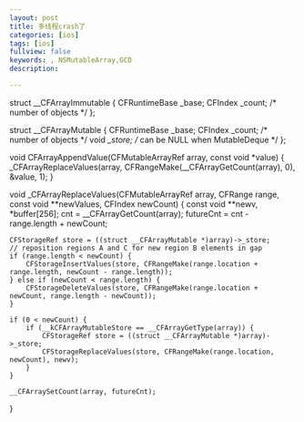 ```yaml
---
layout: post
title: 多线程crash了
categories: [ios]
tags: [ios]
fullview: false
keywords: , NSMutableArray,GCD
description: 

---
```


struct __CFArrayImmutable {
    CFRuntimeBase _base;
    CFIndex _count;	/* number of objects */
};

struct __CFArrayMutable {
    CFRuntimeBase _base;
    CFIndex _count;	/* number of objects */
    void *_store;	/* can be NULL when MutableDeque */
};

void CFArrayAppendValue(CFMutableArrayRef array, const void *value) {
    _CFArrayReplaceValues(array, CFRangeMake(__CFArrayGetCount(array), 0), &value, 1);
}

void _CFArrayReplaceValues(CFMutableArrayRef array, CFRange range, const void **newValues, CFIndex newCount) {
    const void **newv, *buffer[256];
    cnt = __CFArrayGetCount(array);
    futureCnt = cnt - range.length + newCount;
    
    CFStorageRef store = ((struct __CFArrayMutable *)array)->_store;
	// reposition regions A and C for new region B elements in gap
	if (range.length < newCount) {
	    CFStorageInsertValues(store, CFRangeMake(range.location + range.length, newCount - range.length));
	} else if (newCount < range.length) {
	    CFStorageDeleteValues(store, CFRangeMake(range.location + newCount, range.length - newCount));
	}
    
    if (0 < newCount) {
        if (__kCFArrayMutableStore == __CFArrayGetType(array)) {
            CFStorageRef store = ((struct __CFArrayMutable *)array)->_store;
            CFStorageReplaceValues(store, CFRangeMake(range.location, newCount), newv);
        }
    }
    
    __CFArraySetCount(array, futureCnt);
}


